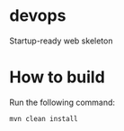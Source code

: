 # devops
Startup-ready web skeleton

# How to build
Run the following command:
```
mvn clean install
```
